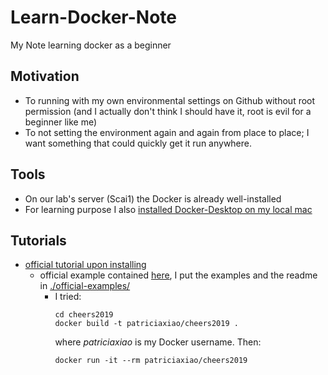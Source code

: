 # Learn-Docker-Note
 My Note learning docker as a beginner

## Motivation
- To running with my own environmental settings on Github without root permission (and I actually don't think I should have it, root is evil for a beginner like me)
- To not setting the environment again and again from place to place; I want something that could quickly get it run anywhere.

## Tools
- On our lab's server (Scai1) the Docker is already well-installed
- For learning purpose I also [installed Docker-Desktop on my local mac](https://docs.docker.com/docker-for-mac/install/)

## Tutorials
- [official tutorial upon installing](https://hub.docker.com/?overlay=onboarding)
    * official example contained [here](https://github.com/docker/doodle), I put the examples and the readme in [./official-examples/](./official-examples/)
        * I tried:
            ```shell
            cd cheers2019
            docker build -t patriciaxiao/cheers2019 .
            ```
            where *patriciaxiao* is my Docker username. 
            Then:
            ```shell
            docker run -it --rm patriciaxiao/cheers2019
            ```